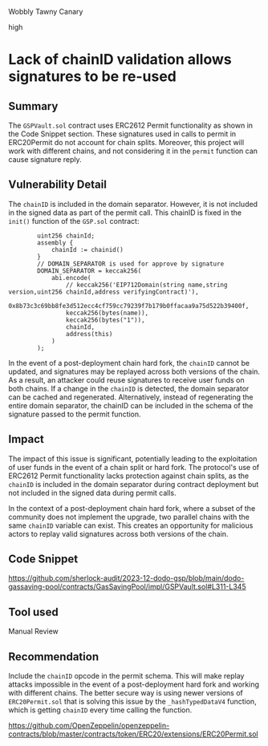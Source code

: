 Wobbly Tawny Canary

high

# Lack of chainID validation allows signatures to be re-used

## Summary

The `GSPVault.sol` contract uses ERC2612 Permit functionality as shown in the Code Snippet section. 
These signatures used in calls to permit in ERC20Permit do not account for chain splits. Moreover, this project will work with different chains, and not considering it in the `permit` function can cause signature reply.

## Vulnerability Detail

The `chainID` is included in the domain separator. However, it is not included in the signed data as part of the permit call. This chainID is fixed in the `init()` function of the `GSP.sol` contract:

```solidity
        uint256 chainId;
        assembly {
            chainId := chainid()
        }
        // DOMAIN_SEPARATOR is used for approve by signature
        DOMAIN_SEPARATOR = keccak256(
            abi.encode(
                // keccak256('EIP712Domain(string name,string version,uint256 chainId,address verifyingContract)'),
                0x8b73c3c69bb8fe3d512ecc4cf759cc79239f7b179b0ffacaa9a75d522b39400f,
                keccak256(bytes(name)),
                keccak256(bytes("1")),
                chainId,
                address(this)
            )
        );
```

In the event of a post-deployment chain hard fork, the `chainID` cannot be updated, and signatures may be replayed across both versions of the chain. As a result, an attacker could reuse signatures to receive user funds on both chains. If a change in the `chainID` is detected, the domain separator can be cached and regenerated. Alternatively, instead of regenerating the entire domain separator, the chainID can be included in the schema of the signature passed to the permit function.

## Impact

The impact of this issue is significant, potentially leading to the exploitation of user funds in the event of a chain split or hard fork. The protocol's use of ERC2612 Permit functionality lacks protection against chain splits, as the `chainID` is included in the domain separator during contract deployment but not included in the signed data during permit calls.

In the context of a post-deployment chain hard fork, where a subset of the community does not implement the upgrade, two parallel chains with the same `chainID` variable can exist. This creates an opportunity for malicious actors to replay valid signatures across both versions of the chain.

## Code Snippet

https://github.com/sherlock-audit/2023-12-dodo-gsp/blob/main/dodo-gassaving-pool/contracts/GasSavingPool/impl/GSPVault.sol#L311-L345

## Tool used

Manual Review

## Recommendation

Include the `chainID` opcode in the permit schema. This will make replay attacks impossible in the event of a post-deployment hard fork and working with different chains. The better secure way is using newer versions of `ERC20Permit.sol` that is solving this issue by the `_hashTypedDataV4` function, which is getting `chainID` every time calling the function.

https://github.com/OpenZeppelin/openzeppelin-contracts/blob/master/contracts/token/ERC20/extensions/ERC20Permit.sol
